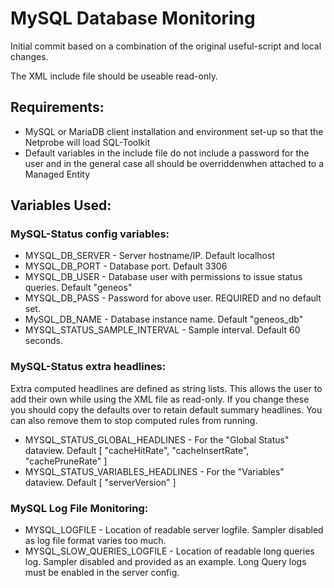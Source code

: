 # MySQL Database Monitoring

Initial commit based on a combination of the original useful-script and local changes.

The XML include file should be useable read-only.

## Requirements:

* MySQL or MariaDB client installation and environment set-up so that the Netprobe will load SQL-Toolkit
* Default variables in the include file do not include a password for the user and in the general case all should be
  overriddenwhen attached to a Managed Entity
  
## Variables Used:

### MySQL-Status config variables:

- MYSQL_DB_SERVER - Server hostname/IP. Default localhost
- MYSQL_DB_PORT - Database port. Default 3306
- MYSQL_DB_USER - Database user with permissions to issue status queries. Default "geneos"
- MYSQL_DB_PASS - Password for above user. REQUIRED and no default set.
- MySQL_DB_NAME - Database instance name. Default "geneos_db"
- MYSQL_STATUS_SAMPLE_INTERVAL - Sample interval. Default 60 seconds.

### MySQL-Status extra headlines:

Extra computed headlines are defined as string lists. This allows the user to add their own while using the XML file as read-only. If you change these you should copy the defaults over to retain default summary headlines. You can also remove them to stop computed rules from running.

- MYSQL_STATUS_GLOBAL_HEADLINES - For the "Global Status" dataview. Default [ "cacheHitRate", "cacheInsertRate", "cachePruneRate" ]
- MYSQL_STATUS_VARIABLES_HEADLINES - For the "Variables" dataview. Default [ "serverVersion" ]

### MySQL Log File Monitoring:

- MYSQL_LOGFILE - Location of readable server logfile. Sampler disabled as log file format varies too much.
- MYSQL_SLOW_QUERIES_LOGFILE - Location of readable long queries log. Sampler disabled and provided as an example. Long Query logs must be enabled in the server config.


